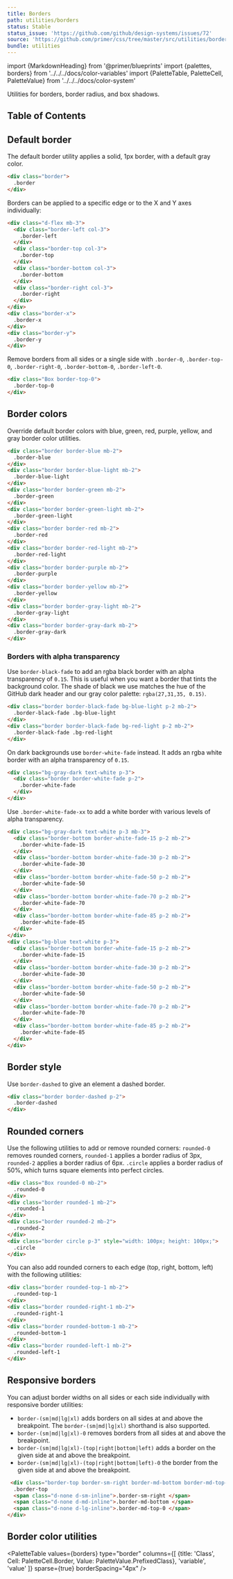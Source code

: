 ```yaml
---
title: Borders
path: utilities/borders
status: Stable
status_issue: 'https://github.com/github/design-systems/issues/72'
source: 'https://github.com/primer/css/tree/master/src/utilities/borders.scss'
bundle: utilities
---
```


import {MarkdownHeading} from '@primer/blueprints'
import {palettes, borders} from '../../../docs/color-variables'
import {PaletteTable, PaletteCell, PaletteValue} from '../../../docs/color-system'


Utilities for borders, border radius, and box shadows.

## Table of Contents

## Default border

The default border utility applies a solid, 1px border, with a default gray color.

```html
<div class="border">
  .border
</div>
```

Borders can be applied to a specific edge or to the X and Y axes individually:

```html
<div class="d-flex mb-3">
  <div class="border-left col-3">
    .border-left
  </div>
  <div class="border-top col-3">
    .border-top
  </div>
  <div class="border-bottom col-3">
    .border-bottom
  </div>
  <div class="border-right col-3">
    .border-right
  </div>
</div>
<div class="border-x">
  .border-x
</div>
<div class="border-y">
  .border-y
</div>
```

Remove borders from all sides or a single side with `.border-0`, `.border-top-0`, `.border-right-0`, `.border-bottom-0`, `.border-left-0`.

```html
<div class="Box border-top-0">
  .border-top-0
</div>
```

## Border colors

Override default border colors with blue, green, red, purple, yellow, and gray border color utilities.

```html
<div class="border border-blue mb-2">
  .border-blue
</div>
<div class="border border-blue-light mb-2">
  .border-blue-light
</div>
<div class="border border-green mb-2">
  .border-green
</div>
<div class="border border-green-light mb-2">
  .border-green-light
</div>
<div class="border border-red mb-2">
  .border-red
</div>
<div class="border border-red-light mb-2">
  .border-red-light
</div>
<div class="border border-purple mb-2">
  .border-purple
</div>
<div class="border border-yellow mb-2">
  .border-yellow
</div>
<div class="border border-gray-light mb-2">
  .border-gray-light
</div>
<div class="border border-gray-dark mb-2">
  .border-gray-dark
</div>
```

### Borders with alpha transparency

Use `border-black-fade` to add an rgba black border with an alpha transparency of `0.15`. This is useful when you want a border that tints the background color. The shade of black we use matches the hue of the GitHub dark header and our gray color palette: `rgba(27,31,35, 0.15)`.

```html
<div class="border border-black-fade bg-blue-light p-2 mb-2">
  .border-black-fade .bg-blue-light
</div>
<div class="border border-black-fade bg-red-light p-2 mb-2">
  .border-black-fade .bg-red-light
</div>
```

On dark backgrounds use `border-white-fade` instead. It adds an rgba white border with an alpha transparency of `0.15`.

```html
<div class="bg-gray-dark text-white p-3">
  <div class="border border-white-fade p-2">
    .border-white-fade
  </div>
</div>
```

Use `.border-white-fade-xx` to add a white border with various levels of alpha transparency.

```html
<div class="bg-gray-dark text-white p-3 mb-3">
  <div class="border-bottom border-white-fade-15 p-2 mb-2">
    .border-white-fade-15
  </div>
  <div class="border-bottom border-white-fade-30 p-2 mb-2">
    .border-white-fade-30
  </div>
  <div class="border-bottom border-white-fade-50 p-2 mb-2">
    .border-white-fade-50
  </div>
  <div class="border-bottom border-white-fade-70 p-2 mb-2">
    .border-white-fade-70
  </div>
  <div class="border-bottom border-white-fade-85 p-2 mb-2">
    .border-white-fade-85
  </div>
</div>
<div class="bg-blue text-white p-3">
  <div class="border-bottom border-white-fade-15 p-2 mb-2">
    .border-white-fade-15
  </div>
  <div class="border-bottom border-white-fade-30 p-2 mb-2">
    .border-white-fade-30
  </div>
  <div class="border-bottom border-white-fade-50 p-2 mb-2">
    .border-white-fade-50
  </div>
  <div class="border-bottom border-white-fade-70 p-2 mb-2">
    .border-white-fade-70
  </div>
  <div class="border-bottom border-white-fade-85 p-2 mb-2">
    .border-white-fade-85
  </div>
</div>
```

## Border style

Use `border-dashed` to give an element a dashed border.

```html
<div class="border border-dashed p-2">
  .border-dashed
</div>
```

## Rounded corners

Use the following utilities to add or remove rounded corners: `rounded-0` removes rounded corners, `rounded-1` applies a border radius of 3px, `rounded-2` applies a border radius of 6px. `.circle` applies a border radius of 50%, which turns square elements into perfect circles.

```html
<div class="Box rounded-0 mb-2">
  .rounded-0
</div>
<div class="border rounded-1 mb-2">
  .rounded-1
</div>
<div class="border rounded-2 mb-2">
  .rounded-2
</div>
<div class="border circle p-3" style="width: 100px; height: 100px;">
  .circle
</div>
```

You can also add rounded corners to each edge (top, right, bottom, left) with the following utilities:

```html
<div class="border rounded-top-1 mb-2">
  .rounded-top-1
</div>
<div class="border rounded-right-1 mb-2">
  .rounded-right-1
</div>
<div class="border rounded-bottom-1 mb-2">
  .rounded-bottom-1
</div>
<div class="border rounded-left-1 mb-2">
  .rounded-left-1
</div>
```

## Responsive borders

You can adjust border widths on all sides or each side individually with responsive border utilities:

* `border-(sm|md|lg|xl)` adds borders on all sides at and above the breakpoint. The `border-(sm|md|lg|xl)` shorthand is also supported.
* `border-(sm|md|lg|xl)-0` removes borders from all sides at and above the breakpoint.
* `border-(sm|md|lg|xl)-(top|right|bottom|left)` adds a border on the given side at and above the breakpoint.
* `border-(sm|md|lg|xl)-(top|right|bottom|left)-0` the border from the given side at and above the breakpoint.

```html
 <div class="border-top border-sm-right border-md-bottom border-md-top-0">
  .border-top
  <span class="d-none d-sm-inline">.border-sm-right </span>
  <span class="d-none d-md-inline">.border-md-bottom </span>
  <span class="d-none d-lg-inline">.border-md-top-0 </span>
</div>
```

## Border color utilities
<PaletteTable
  values={borders}
  type="border"
  columns={[
    {title: 'Class', Cell: PaletteCell.Border, Value: PaletteValue.PrefixedClass},
    'variable',
    'value'
  ]}
  sparse={true}
  borderSpacing="4px" />
